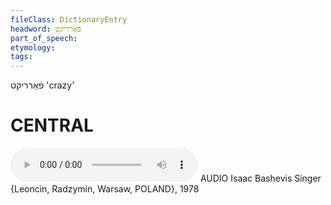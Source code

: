 ```yaml
---
fileClass: DictionaryEntry
headword: פֿאַרריקט
part_of_speech: 
etymology: 
tags: 
---
```

פֿאַרריקט
'crazy'

CENTRAL
========

<audio controls src="https://ia801503.us.archive.org/5/items/BashevisLexicon/Farrikt-IsaacBashevisSinger1978.mp3"></audio>
AUDIO Isaac Bashevis Singer {Leoncin, Radzymin, Warsaw, POLAND}, 1978
